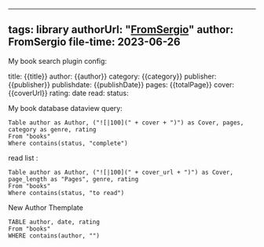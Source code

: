 
---
tags: library 
authorUrl: "[FromSergio](BEFORE/Person/YouTube/FromSergio.md)"
author: FromSergio
file-time: 2023-06-26
---

My book search plugin config:

title: {{title}}
author: {{author}}
category: {{category}}
publisher: {{publisher}}
publishdate: {{publishDate}}
pages: {{totalPage}}
cover: {{coverUrl}}
rating:
date read:
status:

My book database dataview query: 

```dataview
Table author as Author, ("![|100](" + cover + ")") as Cover, pages, category as genre, rating
From "books"
Where contains(status, "complete")
```

 read list :

```dataview
Table author as Author, ("![|100](" + cover_url + ")") as Cover, page_length as "Pages", genre, rating
From "books"
Where contains(status, "to read")
```

New Author Themplate 

```dataview
TABLE author, date, rating
From "books"
WHERE contains(author, "")
```